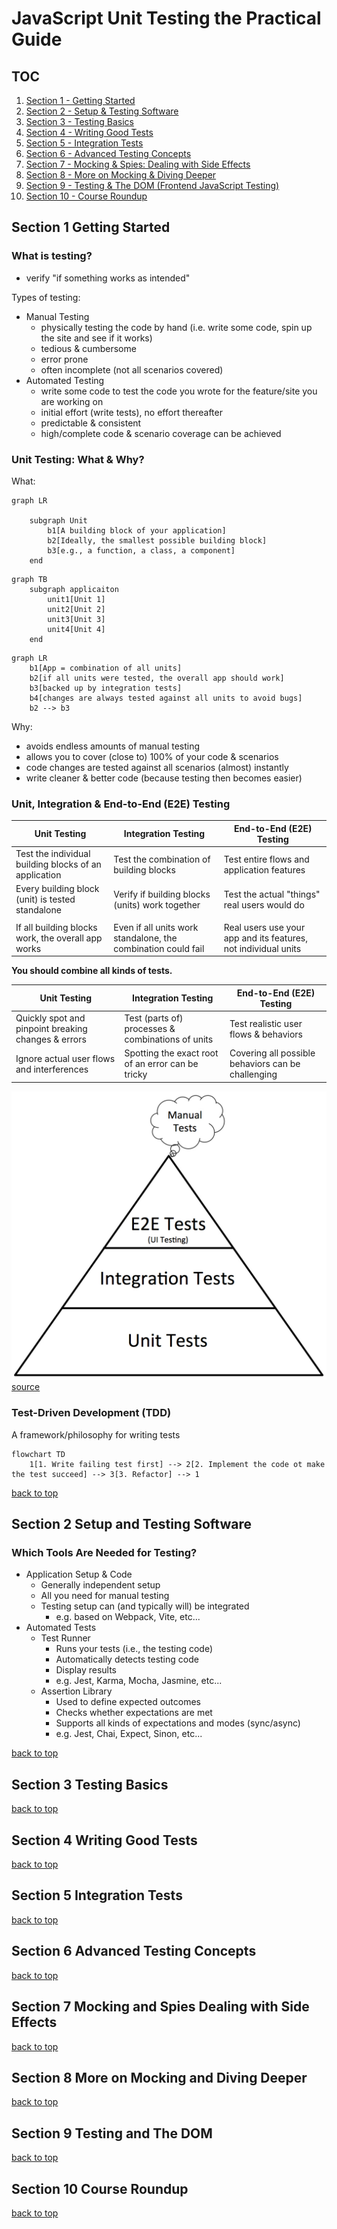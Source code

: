 # JavaScript Unit Testing the Practical Guide
 
## TOC

1. [Section 1 - Getting Started](#section-1-getting-started)
2. [Section 2 - Setup & Testing Software](#section-2-setup-and-testing-software)
3. [Section 3 - Testing Basics](#section-3-testing-basics)
4. [Section 4 - Writing Good Tests](#section-4-writing-good-tests)
5. [Section 5 - Integration Tests](#section-5-integration-tests)
6. [Section 6 - Advanced Testing Concepts](#section-6-advanced-testing-concepts)
7. [Section 7 - Mocking & Spies: Dealing with Side Effects](#section-7-mocking-and-spies-dealing-with-side-effects)
8. [Section 8 - More on Mocking & Diving Deeper](#section-8-more-on-mocking-and-diving-deeper)
9. [Section 9 - Testing & The DOM (Frontend JavaScript Testing)](#section-9-testing-and-the-dom)
10. [Section 10 - Course Roundup](#section-10-course-roundup)

## Section 1 Getting Started

### What is testing?

- verify "if something works as intended"

Types of testing:
- Manual Testing
  - physically testing the code by hand (i.e. write some code, spin up the site and see if it works)
  - tedious & cumbersome
  - error prone
  - often incomplete (not all scenarios covered)
- Automated Testing
  - write some code to test the code you wrote for the feature/site you are working on
  - initial effort (write tests), no effort thereafter
  - predictable & consistent
  - high/complete code & scenario coverage can be achieved

### Unit Testing: What & Why?

What:
```mermaid
graph LR

    subgraph Unit
        b1[A building block of your application]
        b2[Ideally, the smallest possible building block]
        b3[e.g., a function, a class, a component]
    end
```

```mermaid
graph TB
    subgraph applicaiton
        unit1[Unit 1]
        unit2[Unit 2]
        unit3[Unit 3]
        unit4[Unit 4]
    end
```

```mermaid
graph LR
    b1[App = combination of all units]
    b2[if all units were tested, the overall app should work]
    b3[backed up by integration tests]
    b4[changes are always tested against all units to avoid bugs]
    b2 --> b3
```

Why:
- avoids endless amounts of manual testing
- allows you to cover (close to) 100% of your code & scenarios
- code changes are tested against all scenarios (almost) instantly
- write cleaner & better code (because testing then becomes easier)

### Unit, Integration & End-to-End (E2E) Testing

| Unit Testing                                          | Integration Testing                                           | End-to-End (E2E) Testing                                       |
|-------------------------------------------------------|---------------------------------------------------------------|----------------------------------------------------------------|
 | Test the individual building blocks of an application | Test the combination of building blocks                       | Test entire flows and application features                     |
 | Every building block (unit) is tested standalone      | Verify if building blocks (units) work together               | Test the actual "things" real users would do                   |
 |                                                       |                                                               |                                                                |
 | If all building blocks work, the overall app works    | Even if all units work standalone, the combination could fail | Real users use your app and its features, not individual units |


**You should combine all kinds of tests.**

| Unit Testing                                        | Integration Testing                               | End-to-End (E2E) Testing                           |
|-----------------------------------------------------|---------------------------------------------------|----------------------------------------------------|
| Quickly spot and pinpoint breaking changes & errors | Test (parts of) processes & combinations of units | Test realistic user flows & behaviors              |
| Ignore actual user flows and interferences          | Spotting the exact root of an error can be tricky | Covering all possible behaviors can be challenging |

![testing pyramid](images/test-automation-pyramid.jpeg)
[source](https://3fxtqy18kygf3on3bu39kh93-wpengine.netdna-ssl.com/wp-content/uploads/2020/01/test-automation-pyramid.jpg)

### Test-Driven Development (TDD)

A framework/philosophy for writing tests

```mermaid
flowchart TD
    1[1. Write failing test first] --> 2[2. Implement the code ot make the test succeed] --> 3[3. Refactor] --> 1
```

[back to top](#toc)

## Section 2 Setup and Testing Software

### Which Tools Are Needed for Testing?

- Application Setup & Code
  - Generally independent setup
  - All you need for manual testing
  - Testing setup can (and typically will) be integrated
    - e.g. based on Webpack, Vite, etc...
- Automated Tests
  - Test Runner
    - Runs your tests (i.e., the testing code)
    - Automatically detects testing code
    - Display results
    - e.g. Jest, Karma, Mocha, Jasmine, etc...
  - Assertion Library
    - Used to define expected outcomes
    - Checks whether expectations are met
    - Supports all kinds of expectations and modes (sync/async)
    - e.g. Jest, Chai, Expect, Sinon, etc...


[back to top](#toc)

## Section 3 Testing Basics

[back to top](#toc)

## Section 4 Writing Good Tests

[back to top](#toc)

## Section 5 Integration Tests

[back to top](#toc)

## Section 6 Advanced Testing Concepts

[back to top](#toc)

## Section 7 Mocking and Spies Dealing with Side Effects

[back to top](#toc)

## Section 8 More on Mocking and Diving Deeper

[back to top](#toc)

## Section 9 Testing and The DOM

[back to top](#toc)

## Section 10 Course Roundup

[back to top](#toc)
